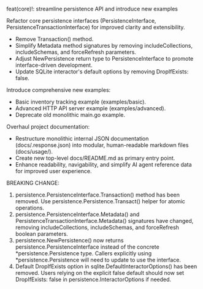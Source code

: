 feat(core)!: streamline persistence API and introduce new examples

Refactor core persistence interfaces (PersistenceInterface, PersistenceTransactionInterface) for improved clarity and extensibility.
- Remove Transaction() method.
- Simplify Metadata method signatures by removing includeCollections, includeSchemas, and forceRefresh parameters.
- Adjust NewPersistence return type to PersistenceInterface to promote interface-driven development.
- Update SQLite interactor's default options by removing DropIfExists: false.

Introduce comprehensive new examples:
- Basic inventory tracking example (examples/basic).
- Advanced HTTP API server example (examples/advanced).
- Deprecate old monolithic main.go example.

Overhaul project documentation:
- Restructure monolithic internal JSON documentation (docs/.response.json) into modular, human-readable markdown files (docs/usage/).
- Create new top-level docs/README.md as primary entry point.
- Enhance readability, navigability, and simplify AI agent reference data for improved user experience.

BREAKING CHANGE:
1. persistence.PersistenceInterface.Transaction() method has been removed. Use persistence.Persistence.Transact() helper for atomic operations.
2. persistence.PersistenceInterface.Metadata() and PersistenceTransactionInterface.Metadata() signatures have changed, removing includeCollections, includeSchemas, and forceRefresh boolean parameters.
3. persistence.NewPersistence() now returns persistence.PersistenceInterface instead of the concrete *persistence.Persistence type. Callers explicitly using *persistence.Persistence will need to update to use the interface.
4. Default DropIfExists option in sqlite.DefaultInteractorOptions() has been removed. Users relying on the explicit false default should now set DropIfExists: false in persistence.InteractorOptions if needed.